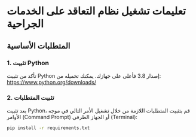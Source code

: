 # تعليمات تشغيل نظام التعاقد على الخدمات الجراحية

## المتطلبات الأساسية

### 1. تثبيت Python
تأكد من تثبيت Python إصدار 3.8 فأعلى على جهازك.
يمكنك تحميله من: https://www.python.org/downloads/

### 2. تثبيت المتطلبات
بعد تثبيت Python، قم بتثبيت المتطلبات اللازمة من خلال تشغيل الأمر التالي في موجه الأوامر (Command Prompt) أو الجهاز الطرفي (Terminal):

```bash
pip install -r requirements.txt